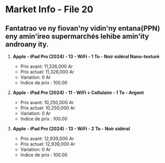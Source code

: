 # Market Info - File 20

## Fantatrao ve ny fiovan'ny vidin'ny entana(PPN) eny amin'ireo supermarchés lehibe amin'ity androany ity.

1. **Apple - iPad Pro (2024) - 13 - WiFi - 1 To - Noir sidéral Nano-texturé**
   - Prix avant: 11,326,000 Ar
   - Prix actuel: 11,326,000 Ar
   - Variation: 0 Ar
   - Indice de prix : 100.00

2. **Apple - iPad Pro (2024) - 11 - WiFi + Cellulaire - 1 To - Argent**
   - Prix avant: 10,250,000 Ar
   - Prix actuel: 10,250,000 Ar
   - Variation: 0 Ar
   - Indice de prix : 100.00

3. **Apple - iPad Pro (2024) - 13 - WiFi - 2 To - Noir sidéral**
   - Prix avant: 12,939,000 Ar
   - Prix actuel: 12,939,000 Ar
   - Variation: 0 Ar
   - Indice de prix : 100.00

